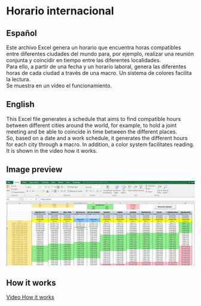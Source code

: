 # Horario internacional
## Español
Este archivo Excel genera un horario que encuentra horas compatibles entre diferentes ciudades del mundo para, por ejemplo, realizar una reunión conjunta y coincidir en tiempo entre las diferentes localidades.  
Para ello, a partir de una fecha y un horario laboral, genera las diferentes horas de cada ciudad a través de una macro. Un sistema de colores facilita la lectura.  
Se muestra en un vídeo el funcionamiento.

## English
This Excel file generates a schedule that aims to find compatible hours between different cities around the world, for example, to hold a joint meeting and be able to coincide in time between the different places.  
So, based on a date and a work schedule, it generates the different hours for each city through a macro. In addition, a color system facilitates reading.  
It is shown in the video how it works.

## Image preview
![Preview](https://raw.githubusercontent.com/isromar/excel/main/Horario%20internacional/preview.jpg)

## How it works
[Video How it works](https://youtu.be/mYfHo7veCEA)
